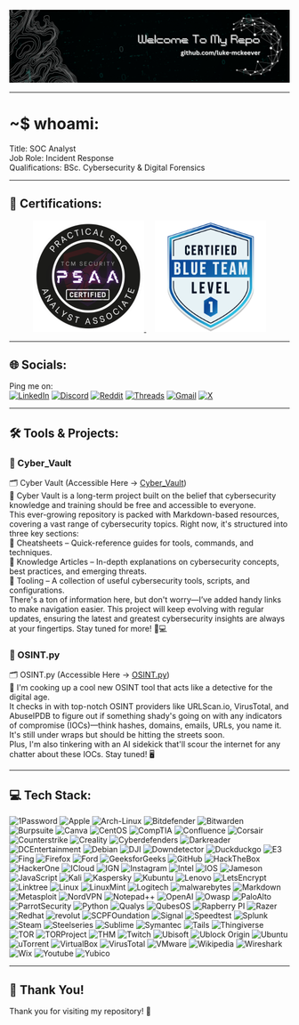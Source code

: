 <p align="center">
  <a href="https://github.com/luke-mckeever">
    <img src="https://github.com/luke-mckeever/Luke-Mckeever/blob/main/images/background.png">
  </a>
</p>

---

# ~$ whoami:<br>
Title: SOC Analyst<br>
Job Role: Incident Response<br>
Qualifications: BSc. Cybersecurity & Digital Forensics

---
## 🪪 Certifications:
<p align="center">
  <a href="https://certified.tcm-sec.com/4d5cdd1c-a80a-415d-8319-80df85715484">
    <img src="https://github.com/luke-mckeever/Luke-Mckeever/blob/main/images/PSAA_Badge.png" height="200">
  </a>
  &nbsp;&nbsp;&nbsp;
  <a href="https://www.credly.com/badges/29026b4b-6ad7-41df-ace3-3b2d52b50838">
    <img src="https://github.com/luke-mckeever/Luke-Mckeever/blob/main/images/blob.png" height="200">
  </a>
</p>


---

## 🌐 Socials:
Ping me on:<br>
[![LinkedIn](https://img.shields.io/badge/LinkedIn-%230077B5.svg?style=for-the-badge&logo=linkedin&logoColor=white)](https://linkedin.com/in/luke-mckeever-527b2018a) 
[![Discord](https://img.shields.io/badge/Discord-%237289DA.svg?style=for-the-badge&logo=discord&logoColor=white)](https://discord.gg/http://discordapp.com/users/merta12300) 
[![Reddit](https://img.shields.io/badge/Reddit-FF4500?style=for-the-badge&logo=reddit&logoColor=white)](https://www.reddit.com/user/Merta123000)
[![Threads](https://img.shields.io/badge/Threads-%23000000.svg?style=for-the-badge&logo=threads&logoColor=white)](https://www.threads.net/@lukemckeever12)
[![Gmail](https://img.shields.io/badge/Gmail-FF4500?style=for-the-badge&logo=gmail&logoColor=white)](mailto:lukemckeever12@gmail.com)
[![X](https://img.shields.io/badge/X-%23000000.svg?style=for-the-badge&logo=x&logoColor=white)](https://x.com/lukemckeever12)


---
## 🛠️ Tools & Projects:<br>

### 🔎 Cyber_Vault
🗂️ Cyber Vault (Accessible Here -> [Cyber_Vault](https://github.com/luke-mckeever/Cyber_Vault))<br>
🚀 Cyber Vault is a long-term project built on the belief that cybersecurity knowledge and training should be free and accessible to everyone.<br>
This ever-growing repository is packed with Markdown-based resources, covering a vast range of cybersecurity topics. Right now, it's structured into three key sections:<br>
🔹 Cheatsheets – Quick-reference guides for tools, commands, and techniques.<br>
🔹 Knowledge Articles – In-depth explanations on cybersecurity concepts, best practices, and emerging threats.<br>
🔹 Tooling – A collection of useful cybersecurity tools, scripts, and configurations.<br>
There's a ton of information here, but don't worry—I’ve added handy links to make navigation easier. This project will keep evolving with regular updates, ensuring the latest and greatest cybersecurity insights are always at your fingertips.
Stay tuned for more! 🔐💻<br>

### 🔎 OSINT.py<br>
🗂️ OSINT.py (Accessible Here -> [OSINT.py](https://github.com/luke-mckeever/OSINT.py)) <br>
🚨 I'm cooking up a cool new OSINT tool that acts like a detective for the digital age. <br>
It checks in with top-notch OSINT providers like URLScan.io, VirusTotal, and AbuseIPDB to figure out if something shady's going on with any indicators of compromise (IOCs)—think hashes, domains, emails, URLs, you name it. <br>
It's still under wraps but should be hitting the streets soon. <br>
Plus, I'm also tinkering with an AI sidekick that'll scour the internet for any chatter about these IOCs. Stay tuned! 🖥️<br>

---
## 💻 Tech Stack:
![1Password](https://img.shields.io/badge/1Password-blue?style=for-the-badge&logo=1password&logoColor=white) 
![Apple](https://img.shields.io/badge/Apple-%23000000.svg?style=for-the-badge&logo=apple&logoColor=white) 
![Arch-Linux](https://img.shields.io/badge/Arch--Linux-%231793D1.svg?style=for-the-badge&logo=archlinux&logoColor=white) 
![Bitdefender](https://img.shields.io/badge/Bitdefender-%23ED1C24.svg?style=for-the-badge&logo=bitdefender&logoColor=white) 
![Bitwarden](https://img.shields.io/badge/Bitwarden-%23175DDC.svg?style=for-the-badge&logo=bitwarden&logoColor=white) 
![Burpsuite](https://img.shields.io/badge/Burpsuite-%23FF6633.svg?style=for-the-badge&logo=burpsuite&logoColor=white)
![Canva](https://img.shields.io/badge/Canva-%2300C4CC.svg?style=for-the-badge&logo=canva&logoColor=white) 
![CentOS](https://img.shields.io/badge/CentOS-%23932178.svg?style=for-the-badge&logo=centos&logoColor=white) 
![CompTIA](https://img.shields.io/badge/CompTIA-%23FC8202F.svg?style=for-the-badge&logo=comptia&logoColor=white) 
![Confluence](https://img.shields.io/badge/Confluence-%23172B4D.svg?style=for-the-badge&logo=confluence&logoColor=white) 
![Corsair](https://img.shields.io/badge/Corsair-%23000000.svg?style=for-the-badge&logo=corsair&logoColor=white) 
![Counterstrike](https://img.shields.io/badge/Counter--Strike-%23000000.svg?style=for-the-badge&logo=counterstrike&logoColor=white) 
![Creality](https://img.shields.io/badge/Creality-%23000000.svg?style=for-the-badge&logo=creality&logoColor=white) 
![Cyberdefenders](https://img.shields.io/badge/Cyber--Defense-%23335EEA.svg?style=for-the-badge&logo=cyberdefenders&logoColor=White) 
![Darkreader](https://img.shields.io/badge/Darkreader-%23000000.svg?style=for-the-badge&logo=darkreader&logoColor=white) 
![DCEntertainment](https://img.shields.io/badge/Detective--Comics-%230078F0.svg?style=for-the-badge&logo=dcentertainment&logoColor=White) 
![Debian](https://img.shields.io/badge/Debian-%23A81D33.svg?style=for-the-badge&logo=debian&logoColor=white)
![DJI](https://img.shields.io/badge/DJI-%23000000.svg?style=for-the-badge&logo=dji&logoColor=White) 
![Downdetector](https://img.shields.io/badge/Downdetector-%23FF160A.svg?style=for-the-badge&logo=downdetector&logoColor=White) 
![Duckduckgo](https://img.shields.io/badge/Duck--Duck--Go-%23DE5833.svg?style=for-the-badge&logo=duckduckgo&logoColor=white) 
![E3](https://img.shields.io/badge/E3-%23E73D2F.svg?style=for-the-badge&logo=e3&logoColor=white)
![Fing](https://img.shields.io/badge/Fing-%23DE5833.svg?style=for-the-badge&logo=fing&logoColor=white)
![Firefox](https://img.shields.io/badge/Firefox-%23FF7139.svg?style=for-the-badge&logo=firefoxbrowser&logoColor=white)
![Ford](https://img.shields.io/badge/Ford-%2300274E.svg?style=for-the-badge&logo=ford&logoColor=white)
![GeeksforGeeks](https://img.shields.io/badge/Geeks--for--geeks-%232F8D46.svg?style=for-the-badge&logo=geeksforgeeks&logoColor=white)
![GitHub](https://img.shields.io/badge/GitHub-%23181717.svg?style=for-the-badge&logo=github&logoColor=white)
![HackTheBox](https://img.shields.io/badge/Hack--The--Box-%239FEF00.svg?style=for-the-badge&logo=hackthebox&logoColor=white)
![HackerOne](https://img.shields.io/badge/Hacker--One-%23DE5833.svg?style=for-the-badge&logo=hackerone&logoColor=white)
![ICloud](https://img.shields.io/badge/ICloud-%233693F3.svg?style=for-the-badge&logo=icloud&logoColor=white)
![IGN](https://img.shields.io/badge/IGN-%23BF1313.svg?style=for-the-badge&logo=ign&logoColor=white)
![Instagram](https://img.shields.io/badge/Instagram-%23FF0069.svg?style=for-the-badge&logo=instagram&logoColor=white)
![Intel](https://img.shields.io/badge/Intel-%230071C5.svg?style=for-the-badge&logo=intel&logoColor=white)
![IOS](https://img.shields.io/badge/IOS-%23000000.svg?style=for-the-badge&logo=ios&logoColor=white)
![Jameson](https://img.shields.io/badge/Jameson-%23004027.svg?style=for-the-badge&logo=jameson&logoColor=white)
![JavaScript](https://img.shields.io/badge/JavaScript-%23F7DF1E.svg?style=for-the-badge&logo=javascript&logoColor=white)
![Kali](https://img.shields.io/badge/Kali-%23557C94.svg?style=for-the-badge&logo=kalilinux&logoColor=white)
![Kaspersky](https://img.shields.io/badge/Kaspersky-%23006D5C.svg?style=for-the-badge&logo=kaspersky&logoColor=white)
![Kubuntu](https://img.shields.io/badge/Kubuntu-%230079C1.svg?style=for-the-badge&logo=kubuntu&logoColor=white)
![Lenovo](https://img.shields.io/badge/Lenovo-%23E2231A.svg?style=for-the-badge&logo=lenovo&logoColor=white)
![LetsEncrypt](https://img.shields.io/badge/Lets--Encrypt-%23003A70.svg?style=for-the-badge&logo=letsencrypt&logoColor=white)
![Linktree](https://img.shields.io/badge/Linktree-%2343E55E.svg?style=for-the-badge&logo=linktree&logoColor=white)
![Linux](https://img.shields.io/badge/Linux-%23FCC624.svg?style=for-the-badge&logo=linux&logoColor=white)
![LinuxMint](https://img.shields.io/badge/Linux--Mint-%2386BE43.svg?style=for-the-badge&logo=linuxmint&logoColor=white)
![Logitech](https://img.shields.io/badge/Logitech-%2300B8FC.svg?style=for-the-badge&logo=logitechg&logoColor=white)
![malwarebytes](https://img.shields.io/badge/Malwarebytes-%230D3ECC.svg?style=for-the-badge&logo=malwarebytes&logoColor=white)
![Markdown](https://img.shields.io/badge/markdown-%23000000.svg?style=for-the-badge&logo=markdown&logoColor=white) 
![Metasploit](https://img.shields.io/badge/Metasploit-%232596CD.svg?style=for-the-badge&logo=metasploit&logoColor=white)
![NordVPN](https://img.shields.io/badge/NordVPN-%234687FF.svg?style=for-the-badge&logo=nordvpn&logoColor=white)
![Notepad++](https://img.shields.io/badge/Notepad%2B%2B-%2390E59A.svg?style=for-the-badge&logo=notepadplusplus&logoColor=grey)
![OpenAI](https://img.shields.io/badge/OpenAI-%23412991.svg?style=for-the-badge&logo=openai&logoColor=white)
![Owasp](https://img.shields.io/badge/OWASP-%23000000.svg?style=for-the-badge&logo=owasp&logoColor=white)
![PaloAlto](https://img.shields.io/badge/Palo--Alto-%23F04E23.svg?style=for-the-badge&logo=paloaltonetworks&logoColor=white)
![ParrotSecurity](https://img.shields.io/badge/Parrot--Security-%2315E0ED.svg?style=for-the-badge&logo=parrotsecurity&logoColor=white)
![Python](https://img.shields.io/badge/Python-%233776AB.svg?style=for-the-badge&logo=python&logoColor=white)
![Qualys](https://img.shields.io/badge/Qualys-%23ED2E26.svg?style=for-the-badge&logo=qualys&logoColor=white)
![QubesOS](https://img.shields.io/badge/QubesOS-%233874D8.svg?style=for-the-badge&logo=qubesos&logoColor=white)
![Rapberry PI](https://img.shields.io/badge/Raspberry--Pi-%23A22846.svg?style=for-the-badge&logo=raspberrypi&logoColor=white)
![Razer](https://img.shields.io/badge/Razer-%2300FF00.svg?style=for-the-badge&logo=razer&logoColor=black)
![Redhat](https://img.shields.io/badge/Redhat-%23EE0000.svg?style=for-the-badge&logo=redhat&logoColor=white)
![revolut](https://img.shields.io/badge/Revolut-%23191C1F.svg?style=for-the-badge&logo=revolut&logoColor=white)
![SCPFOundation](https://img.shields.io/badge/SCP--Foundation-%23FFFFFF.svg?style=for-the-badge&logo=scpfoundation&logoColor=black)
![Signal](https://img.shields.io/badge/Signal-%233B45FD.svg?style=for-the-badge&logo=signal&logoColor=white)
![Speedtest](https://img.shields.io/badge/Speedtest-%23141526.svg?style=for-the-badge&logo=speedtest&logoColor=white)
![Splunk](https://img.shields.io/badge/Splunk-%23000000.svg?style=for-the-badge&logo=splunk&logoColor=white)
![Steam](https://img.shields.io/badge/Steam-%23000000.svg?style=for-the-badge&logo=steam&logoColor=white)
![Steelseries](https://img.shields.io/badge/Steelseries-%23FF5200.svg?style=for-the-badge&logo=steelseries&logoColor=white)
![Sublime](https://img.shields.io/badge/Sublime-%23FF9800.svg?style=for-the-badge&logo=sublimetext&logoColor=white)
![Symantec](https://img.shields.io/badge/Symantec-%23FDB511.svg?style=for-the-badge&logo=symantec&logoColor=white)
![Tails](https://img.shields.io/badge/Tails-%2356347C.svg?style=for-the-badge&logo=tails&logoColor=white)
![Thingiverse](https://img.shields.io/badge/Thingiverse-%23248BFB.svg?style=for-the-badge&logo=thingiverse&logoColor=white)
![TOR](https://img.shields.io/badge/TOR--Browser-%237D4698.svg?style=for-the-badge&logo=torbrowser&logoColor=white)
![TORProject](https://img.shields.io/badge/TOR--Project-%237D4698.svg?style=for-the-badge&logo=torproject&logoColor=white)
![THM](https://img.shields.io/badge/Try--Hack--Me-%23212C42.svg?style=for-the-badge&logo=tryhackme&logoColor=white)
![Twitch](https://img.shields.io/badge/Twitch-%239146FF.svg?style=for-the-badge&logo=twitch&logoColor=white)
![Ubisoft](https://img.shields.io/badge/Ubisoft-%23000000.svg?style=for-the-badge&logo=Ubisoft&logoColor=white)
![Ublock Origin](https://img.shields.io/badge/uBlock--Origin-%23800000.svg?style=for-the-badge&logo=ublockorigin&logoColor=white)
![Ubuntu](https://img.shields.io/badge/Ubuntu-%23E95420.svg?style=for-the-badge&logo=ubunty&logoColor=white)
![uTorrent](https://img.shields.io/badge/uTorrent-%2376B83F.svg?style=for-the-badge&logo=utorrent&logoColor=white)
![VirtualBox](https://img.shields.io/badge/VirtualBox-%232F61B4.svg?style=for-the-badge&logo=virtualbox&logoColor=white)
![VirusTotal](https://img.shields.io/badge/VirusTotal-%23394EFF.svg?style=for-the-badge&logo=virustotal&logoColor=white)
![VMware](https://img.shields.io/badge/Vmware-%23607078.svg?style=for-the-badge&logo=vmware&logoColor=white)
![Wikipedia](https://img.shields.io/badge/Wikipedia-%23000000.svg?style=for-the-badge&logo=wikipedia&logoColor=white)
![Wireshark](https://img.shields.io/badge/Wireshark-%231679A7.svg?style=for-the-badge&logo=wireshark&logoColor=white)
![Wix](https://img.shields.io/badge/Wix-%230C6EFC.svg?style=for-the-badge&logo=wix&logoColor=white)
![Youtube](https://img.shields.io/badge/YouTube-%23FF0000.svg?style=for-the-badge&logo=youtube&logoColor=white)
![Yubico](https://img.shields.io/badge/Yubico-%2384BD00.svg?style=for-the-badge&logo=yubico&logoColor=white)


---

## 🙏 Thank You!
Thank you for visiting my repository! 🎉 
